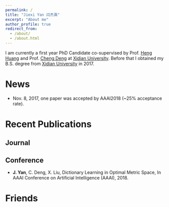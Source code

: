 ```yaml
---
permalink: /
title: "Jiexi Yan 闫杰熹"
excerpt: "About me"
author_profile: true
redirect_from: 
  - /about/
  - /about.html
---
```


I am currently a first year PhD Candidate co-supervised by Prof. [Heng Huang](http://www.pitt.edu/~heh45/) and Prof. [Cheng Deng](http://see.xidian.edu.cn/faculty/chdeng/) at [Xidian University](http://www.xidian.edu.cn/). Before that I obtained my B.S. degree from [Xidian University](http://www.xidian.edu.cn/) in 2017.

News
======
* Nov. 8, 2017, one paper was accepted by AAAI2018 (~25% acceptance rate).

Recent Publications
======


Journal
------

Conference
------
* __J. Yan__, C. Deng, X. Liu, Dictionary Learning in Optimal Metric Space, In AAAI Conference on Artificial Intelligence (AAAI), 2018. 


Friends
======

